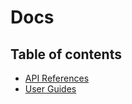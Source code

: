 # Docs

## Table of contents
- [API References](./api-reference/README.md)
- [User Guides](./user-guides/README.md)

